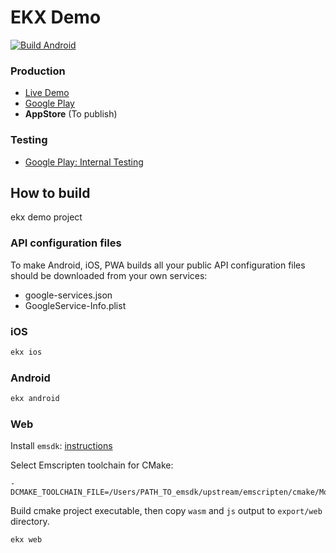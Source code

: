 # EKX Demo

[![Build Android](https://github.com/highduck/ekx-demo/actions/workflows/build.yml/badge.svg)](https://github.com/highduck/ekx-demo/actions/workflows/build.yml)

### Production
- [Live Demo](https://play-ilj.web.app/)
- [Google Play](https://play.google.com/store/apps/details?id=ilj.play.demo)
- **AppStore** (To publish)

### Testing
- [Google Play: Internal Testing](https://play.google.com/apps/internaltest/4697583231840009112)

## How to build

ekx demo project

### API configuration files

To make Android, iOS, PWA builds all your public API configuration files should be downloaded from your own services:

- google-services.json
- GoogleService-Info.plist

### iOS

```bash
ekx ios
```

### Android

```bash
ekx android
```

### Web

Install `emsdk`: [instructions](https://emscripten.org/docs/getting_started/downloads.html)

Select Emscripten toolchain for CMake:
```
-DCMAKE_TOOLCHAIN_FILE=/Users/PATH_TO_emsdk/upstream/emscripten/cmake/Modules/Platform/Emscripten.cmake
```

Build cmake project executable, then copy `wasm` and `js` output to `export/web` directory.

```bash
ekx web
```
